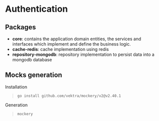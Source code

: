 # Authentication
## Packages
- **core**: contains the application domain entities, the services and interfaces which implement and define the business logic.
- **cache-redis**: cache implementation using redis
- **repository-mongodb**: repository implementation to persist data into a mongodb database

## Mocks generation
Installation

>`go install github.com/vektra/mockery/v2@v2.40.1`

Generation

>`mockery`